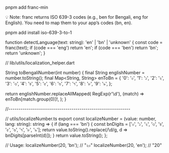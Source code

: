 pnpm add franc-min

💡 Note: franc returns ISO 639-3 codes (e.g., ben for Bengali, eng for English).
You need to map them to your app’s codes (bn, en).

pnpm add install iso-639-3-to-1


function detectLanguage(text: string): 'en' | 'bn' | 'unknown' {
  const code = franc(text);
  if (code === 'eng') return 'en';
  if (code === 'ben') return 'bn';
  return 'unknown';
}


// lib/utils/localization_helper.dart

String toBengaliNumber(int number) {
  final String englishNumber = number.toString();
  final Map<String, String> enToBn = {
    '0': '০',
    '1': '১',
    '2': '২',
    '3': '৩',
    '4': '৪',
    '5': '৫',
    '6': '৬',
    '7': '৭',
    '8': '৮',
    '9': '৯',
  };

  return englishNumber.replaceAllMapped(
    RegExp(r'\d'),
    (match) => enToBn[match.group(0)]!,
  );
}

//------------------------------------------------------------

// utils/localizeNumber.ts
export const localizeNumber = (value: number, lang: string): string => {
  if (lang === 'bn') {
    const bnDigits = ['০', '১', '২', '৩', '৪', '৫', '৬', '৭', '৮', '৯'];
    return value.toString().replace(/\d/g, d => bnDigits[parseInt(d)]);
  }
  return value.toString();
};

// Usage:
localizeNumber(20, 'bn'); // "২০"
localizeNumber(20, 'en'); // "20"